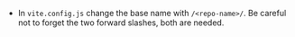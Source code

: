 - In `vite.config.js` change the base name with `/<repo-name>/`. Be careful not to forget the two forward slashes, both are needed.